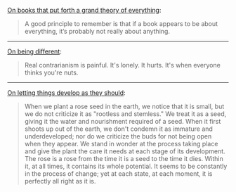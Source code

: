 [On books that put forth a grand theory of everything](https://www.currentaffairs.org/2018/03/the-intellectual-we-deserve):

> A good principle to remember is that if a book appears to be about everything, it’s probably not really about anything.

---
[On being different](https://www.fool.com/investing/general/2016/04/20/when-everyone-wants-to-be-different.aspx):

> Real contrarianism is painful. It's lonely. It hurts. It's when everyone thinks you're nuts.

---
[On letting things develop as they should](http://theinnergame.com/inner-game-books/the-inner-game-of-tennis/): 

> When we plant a rose seed in the earth, we notice that it is small, but we do not criticize it as "rootless and stemless." We treat it as a seed, giving it the water and nourishment required of a seed. When it first shoots up out of the earth, we don't condemn it as immature and underdeveloped; nor do we criticize the buds for not being open when they appear. We stand in wonder at the process taking place and give the plant the care it needs at each stage of its development. The rose is a rose from the time it is a seed to the time it dies. Within it, at all times, it contains its whole potential. It seems to be constantly in the process of change; yet at each state, at each moment, it is perfectly all right as it is.